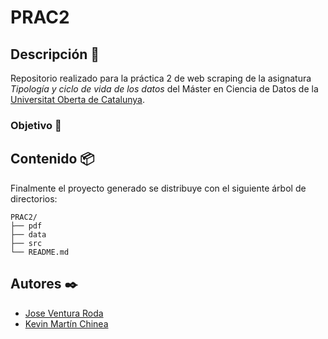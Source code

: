 # PRAC2

## Descripción 🚀

Repositorio realizado para la práctica 2 de web scraping de la asignatura _Tipología y ciclo de vida de los datos_ del Máster en Ciencia de Datos de la [Universitat Oberta de Catalunya](https://www.uoc.edu/portal/en/index.html).

### Objetivo 🚀


## Contenido 📦

Finalmente el proyecto generado se distribuye con el siguiente árbol de directorios:

```
PRAC2/
├── pdf
├── data
├── src
└── README.md
```

## Autores ✒️

* [Jose Ventura Roda](https://www.linkedin.com/in/joseventuraroda/)
* [Kevin Martín Chinea](https://www.linkedin.com/in/kevmch/)
